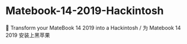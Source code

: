 # Matebook-14-2019-Hackintosh
🚀 Transform your MateBook 14 2019 into a Hackintosh / 为 Matebook 14 2019 安装上黑苹果
